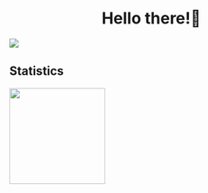 <h1 align="center">Hello there!👋</h1>

<a href="https://linkedin.com/in/l1s"><img src="https://img.shields.io/badge/LinkedIn-0077B5?style=for-the-badge&logo=linkedin&logoColor=white" /></a>

## Statistics 

<img src="https://github-readme-streak-stats.herokuapp.com/?user=YarikRevich" height = "170" align=center />


